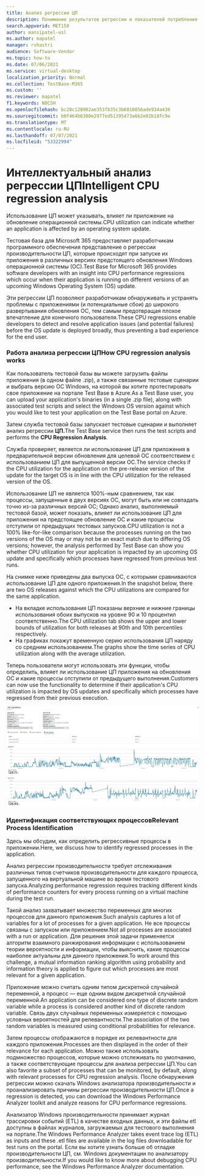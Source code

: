 ```yaml
---
title: Анализ регрессии ЦП
description: Понимание результатов регрессии и показателей потребления ЦП
search.appverid: MET150
author: mansipatel-usl
ms.author: mapatel
manager: rshastri
audience: Software-Vendor
ms.topic: how-to
ms.date: 07/06/2021
ms.service: virtual-desktop
localization_priority: Normal
ms.collection: TestBase-M365
ms.custom: ''
ms.reviewer: mapatel
f1.keywords: NOCSH
ms.openlocfilehash: bc28c128902ae353fb35c3b6010856ade934a436
ms.sourcegitcommit: b0f464b6300e2977ed51395473a6b2e02b18fc9e
ms.translationtype: MT
ms.contentlocale: ru-RU
ms.lasthandoff: 07/07/2021
ms.locfileid: "53322994"
---
```

# <a name="intelligent-cpu-regression-analysis"></a><span data-ttu-id="4f0d2-103">Интеллектуальный анализ регрессии ЦП</span><span class="sxs-lookup"><span data-stu-id="4f0d2-103">Intelligent CPU regression analysis</span></span>

<span data-ttu-id="4f0d2-104">Использование ЦП может указывать, влияет ли приложение на обновление операционной системы.</span><span class="sxs-lookup"><span data-stu-id="4f0d2-104">CPU utilization can indicate whether an application is affected by an operating system update.</span></span> 

<span data-ttu-id="4f0d2-105">Тестовая база для Microsoft 365 предоставляет разработчикам программного обеспечения представление о регрессии производительности ЦП, которые происходят при запуске их приложения в различных версиях предстоящего обновления Windows операционной системы (ОС).</span><span class="sxs-lookup"><span data-stu-id="4f0d2-105">Test Base for Microsoft 365 provides software developers with an insight into CPU performance regressions which occur when their application is running on different versions of an upcoming Windows Operating System (OS) update.</span></span> 

<span data-ttu-id="4f0d2-106">Эти регрессии ЦП позволяют разработчикам обнаруживать и устранять проблемы с приложениями (и потенциальные сбои) до широкого развертывания обновления ОС, тем самым предотвращая плохое впечатление для конечного пользователя.</span><span class="sxs-lookup"><span data-stu-id="4f0d2-106">These CPU regressions enable developers to detect and resolve application issues (and potential failures) before the OS update is deployed broadly, thus preventing a bad experience for the end user.</span></span>


### <a name="how-cpu-regression-analysis-works"></a><span data-ttu-id="4f0d2-107">Работа анализа регрессии ЦП</span><span class="sxs-lookup"><span data-stu-id="4f0d2-107">How CPU regression analysis works</span></span> ###

<span data-ttu-id="4f0d2-108">Как пользователь тестовой базы вы можете загрузить файлы приложения (в одном файле .zip), а также связанные тестовые сценарии и выбрать версию ОС Windows, на которой вы хотите протестировать свое приложение на портале Test Base в Azure.</span><span class="sxs-lookup"><span data-stu-id="4f0d2-108">As a Test Base user, you can upload your application's binaries (in a single .zip file), along with associated test scripts and select the Windows OS version against which you would like to test your application on the Test Base portal on Azure.</span></span> 

<span data-ttu-id="4f0d2-109">Затем служба тестовой базы запускает тестовые сценарии и выполняет анализ регрессии **ЦП.**</span><span class="sxs-lookup"><span data-stu-id="4f0d2-109">The Test Base service then runs the test scripts and performs the **CPU Regression Analysis**.</span></span> 

<span data-ttu-id="4f0d2-110">Служба проверяет, является ли использование ЦП для приложения в предварительной версии обновления для целевой ОС соответствием с использованием ЦП для выпущенной версии ОС.</span><span class="sxs-lookup"><span data-stu-id="4f0d2-110">The service checks if the CPU utilization for the application on the pre-release version of the update for the target OS is in line with the CPU utilization for the released version of the OS.</span></span> 

<span data-ttu-id="4f0d2-111">Использование ЦП не является 100%-ным сравнением, так как процессы, запущенные в двух версиях ОС, могут быть или не совпадать точно из-за различных версий ОС; Однако анализ, выполняемый тестовой базой, может показать, влияет ли использование ЦП для приложения на предстоящее обновление ОС и какие процессы отступили от предыдущих тестовых запусков.</span><span class="sxs-lookup"><span data-stu-id="4f0d2-111">CPU utilization is not a 100% like-for-like comparison because the processes running on the two versions of the OS may or may not be an exact match due to differing OS versions; however, the analysis performed by Test Base can show you whether CPU utilization for your application is impacted by an upcoming OS update and specifically which processes have regressed from previous test runs.</span></span>

<span data-ttu-id="4f0d2-112">На снимке ниже приведены два выпуска ОС, с которыми сравниваются использование ЦП для одного приложения.</span><span class="sxs-lookup"><span data-stu-id="4f0d2-112">In the snapshot below, there are two OS releases against which the CPU utilizations are compared for the same application.</span></span> 
-   <span data-ttu-id="4f0d2-113">На вкладке использования ЦП показаны верхние и нижние границы использования обоих выпусков на уровне 90 и 10 процентил соответственно.</span><span class="sxs-lookup"><span data-stu-id="4f0d2-113">The CPU utilization tab shows the upper and lower bounds of utilization for both releases at 90th and 10th percentiles respectively.</span></span> 
-   <span data-ttu-id="4f0d2-114">На графиках покажут временную серию использования ЦП наряду со средним использованием.</span><span class="sxs-lookup"><span data-stu-id="4f0d2-114">The graphs show the time series of CPU utilization along with the average utilization.</span></span> 

<span data-ttu-id="4f0d2-115">Теперь пользователи могут использовать эти функции, чтобы определить, влияет ли использование ЦП приложения на обновления ОС и какие процессы отступили от предыдущего выполнения.</span><span class="sxs-lookup"><span data-stu-id="4f0d2-115">Customers can now use the functionality to determine if their application's CPU utilization is impacted by OS updates and specifically which processes have regressed from their previous execution.</span></span>


![Анализ регрессии ЦП](Media/cpu-regression-analysis.jpg)

### <a name="relevant-process-identification"></a><span data-ttu-id="4f0d2-117">Идентификация соответствующих процессов</span><span class="sxs-lookup"><span data-stu-id="4f0d2-117">Relevant Process Identification</span></span> ###

<span data-ttu-id="4f0d2-118">Здесь мы обсудим, как определить регрессивные процессы в приложении.</span><span class="sxs-lookup"><span data-stu-id="4f0d2-118">Here, we discuss how to identify regressed processes in the application.</span></span> 

<span data-ttu-id="4f0d2-119">Анализ регрессии производительности требует отслеживания различных типов счетчиков производительности для каждого процесса, запущенного на виртуальной машине во время тестового запуска.</span><span class="sxs-lookup"><span data-stu-id="4f0d2-119">Analyzing performance regression requires tracking different kinds of performance counters for every process running on a virtual machine during the test run.</span></span> 

<span data-ttu-id="4f0d2-120">Такой анализ захватывает множество переменных для многих процессов для данного приложения.</span><span class="sxs-lookup"><span data-stu-id="4f0d2-120">Such analysis captures a lot of variables for a lot of processes for a given application.</span></span> <span data-ttu-id="4f0d2-121">Не все процессы связаны с запуском или приложением.</span><span class="sxs-lookup"><span data-stu-id="4f0d2-121">Not all processes are associated with a run or application.</span></span> <span data-ttu-id="4f0d2-122">Для решения этой задачи применяется алгоритм взаимного ранжирования информации с использованием теории вероятности и информации, чтобы выяснить, какие процессы наиболее актуальны для данного приложения.</span><span class="sxs-lookup"><span data-stu-id="4f0d2-122">To work around this challenge, a mutual information ranking algorithm using probability and information theory is applied to figure out which processes are most relevant for a given application.</span></span> 

<span data-ttu-id="4f0d2-123">Приложение можно считать одним типом дискретной случайной переменной, а процесс — еще одним видом дискретной случайной переменной.</span><span class="sxs-lookup"><span data-stu-id="4f0d2-123">An application can be considered one type of discrete random variable while a process is considered another kind of discrete random variable.</span></span> <span data-ttu-id="4f0d2-124">Связь двух случайных переменных измеряется с помощью условных вероятностей для релевантности.</span><span class="sxs-lookup"><span data-stu-id="4f0d2-124">The association of the two random variables is measured using conditional probabilities for relevance.</span></span> 

<span data-ttu-id="4f0d2-125">Затем процессы отображаются в порядке их релевантности для каждого приложения.</span><span class="sxs-lookup"><span data-stu-id="4f0d2-125">Processes are then displayed in the order of their relevance for each application.</span></span> <span data-ttu-id="4f0d2-126">Можно также использовать подмножество процессов, которые можно отслеживать по умолчанию, а также соответствующие процессы для анализа регрессии ЦП.</span><span class="sxs-lookup"><span data-stu-id="4f0d2-126">You can also favorite a subset of processes that can be monitored, by default, along with relevant processes for CPU regression analysis.</span></span> <span data-ttu-id="4f0d2-127">После обнаружения регрессии можно скачать Windows анализатора производительности и проанализировать причины регрессии производительности ЦП.</span><span class="sxs-lookup"><span data-stu-id="4f0d2-127">Once a regression is detected, you can download the Windows Performance Analyzer toolkit and analyze reasons for CPU performance regressions.</span></span> 

<span data-ttu-id="4f0d2-128">Анализатор Windows производительности принимает журнал трассировки событий (ETL) в качестве входных данных, и эти файлы etl доступны в файлах журналов, загружаемых для тестового выполнения на портале.</span><span class="sxs-lookup"><span data-stu-id="4f0d2-128">The Windows Performance Analyzer takes event trace log (ETL) as inputs and these .etl files are available in the log files downloadable for test runs on the portal.</span></span> <span data-ttu-id="4f0d2-129">Если вы хотите узнать больше об отладке производительности ЦП, см. Windows документации по анализатору производительности.</span><span class="sxs-lookup"><span data-stu-id="4f0d2-129">If you would like to know more about debugging CPU performance, see the Windows Performance Analyzer documentation.</span></span>

